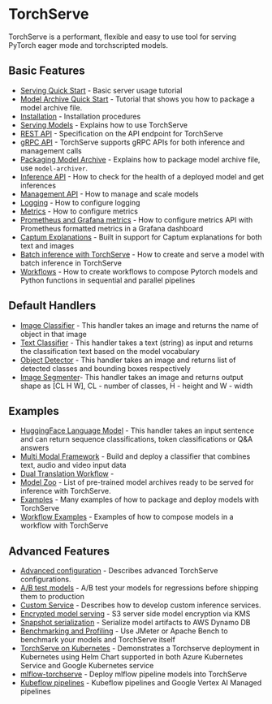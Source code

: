 # TorchServe

TorchServe is a performant, flexible and easy to use tool for serving PyTorch eager mode and torchscripted models.

## Basic Features

* [Serving Quick Start](https://github.com/pytorch/serve/blob/master/README.md#serve-a-model) - Basic server usage tutorial
* [Model Archive Quick Start](https://github.com/pytorch/serve/tree/master/model-archiver#creating-a-model-archive) - Tutorial that shows you how to package a model archive file.
* [Installation](https://github.com/pytorch/serve/blob/master/README.md#install-torchserve) - Installation procedures
* [Serving Models](server.md) - Explains how to use TorchServe
* [REST API](rest_api.md) - Specification on the API endpoint for TorchServe
* [gRPC API](grpc_api.md) - TorchServe supports gRPC APIs for both inference and management calls
* [Packaging Model Archive](https://github.com/pytorch/serve/tree/master/model-archiver#torch-model-archiver-for-torchserve) - Explains how to package model archive file, use `model-archiver`.
* [Inference API](inference_api.md) - How to check for the health of a deployed model and get inferences
* [Management API](management_api.md) - How to manage and scale models
* [Logging](logging.md) - How to configure logging
* [Metrics](metrics.md) - How to configure metrics
* [Prometheus and Grafana metrics](metrics_api.md) - How to configure metrics API with Prometheus formatted metrics in a Grafana dashboard
* [Captum Explanations](https://github.com/pytorch/serve/blob/master/examples/captum/Captum_visualization_for_bert.ipynb) - Built in support for Captum explanations for both text and images
* [Batch inference with TorchServe](batch_inference_with_ts.md) - How to create and serve a model with batch inference in TorchServe
* [Workflows](workflows.md) - How to create workflows to compose Pytorch models and Python functions in sequential and parallel pipelines



## Default Handlers

* [Image Classifier](https://github.com/pytorch/serve/blob/master/ts/torch_handler/image_classifier.py) - This handler takes an image and returns the name of object in that image
* [Text Classifier](https://github.com/pytorch/serve/blob/master/ts/torch_handler/text_classifier.py) - This handler takes a text (string) as input and returns the classification text based on the model vocabulary
* [Object Detector](https://github.com/pytorch/serve/blob/master/ts/torch_handler/object_detector.py) - This handler takes an image and returns list of detected classes and bounding boxes respectively
* [Image Segmenter](https://github.com/pytorch/serve/blob/master/ts/torch_handler/image_segmenter.py)- This handler takes an image and returns output shape as [CL H W], CL - number of classes, H - height and W - width

## Examples

* [HuggingFace Language Model](https://github.com/pytorch/serve/blob/master/examples/Huggingface_Transformers/Transformer_handler_generalized.py) - This handler takes an input sentence and can return sequence classifications, token classifications or Q&A answers
* [Multi Modal Framework](https://github.com/pytorch/serve/blob/master/examples/MMF-activity-recognition/handler.py) - Build and deploy a classifier that combines text, audio and video input data
* [Dual Translation Workflow](https://github.com/pytorch/serve/tree/master/examples/Workflows/nmt_transformers_pipeline) - 
* [Model Zoo](model_zoo.md) - List of pre-trained model archives ready to be served for inference with TorchServe.
* [Examples](https://github.com/pytorch/serve/tree/master/examples) - Many examples of how to package and deploy models with TorchServe
* [Workflow Examples](https://github.com/pytorch/serve/tree/master/examples/Workflows) - Examples of how to compose models in a workflow with TorchServe

## Advanced Features

* [Advanced configuration](configuration.md) - Describes advanced TorchServe configurations.
* [A/B test models](https://github.com/pytorch/serve/blob/master/docs/use_cases.md#serve-models-for-ab-testing) - A/B test your models for regressions before shipping them to production
* [Custom Service](custom_service.md) - Describes how to develop custom inference services.
* [Encrypted model serving](https://github.com/pytorch/serve/blob/master/docs/management_api.md#encrypted-model-serving) - S3 server side model encryption via KMS
* [Snapshot serialization](https://github.com/pytorch/serve/blob/master/plugins/docs/ddb_endpoint.md) - Serialize model artifacts to AWS Dynamo DB
* [Benchmarking and Profiling](https://github.com/pytorch/serve/tree/master/benchmarks#torchserve-model-server-benchmarking) - Use JMeter or Apache Bench to benchmark your models and TorchServe itself
* [TorchServe on Kubernetes](https://github.com/pytorch/serve/blob/master/kubernetes/README.md#torchserve-on-kubernetes) -  Demonstrates a Torchserve deployment in Kubernetes using Helm Chart supported in both Azure Kubernetes Service and Google Kubernetes service
* [mlflow-torchserve](https://github.com/mlflow/mlflow-torchserve) - Deploy mlflow pipeline models into TorchServe
* [Kubeflow pipelines](https://github.com/kubeflow/pipelines/tree/master/samples/contrib/pytorch-samples) - Kubeflow pipelines and Google Vertex AI Managed pipelines
